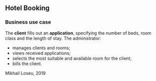 ## Hotel Booking

### Business use case

The **client** fills out an **application**, specifying the number of beds, room class and the length of stay.
The administrator:

- manages clients and rooms;
- views received applications;
- selects the most suitable and available room for the client;
- bills the client.

Mikhail Loseu, 2019
